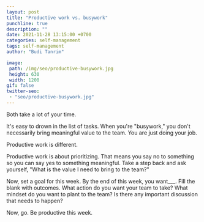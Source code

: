 ```yaml
---
layout: post
title: "Productive work vs. busywork"
punchline: true
description: ""
date: 2021-11-28 13:15:00 +0700
categories: self-management
tags: self-management
author: "Budi Tanrim"

image:
 path: /img/seo/productive-busywork.jpg
 height: 630
 width: 1200
gif: false
twitter-seo: 
 - "seo/productive-busywork.jpg"
---
```


Both take a lot of your time.

It's easy to drown in the list of tasks. When you're "busywork," you don't necessarily bring meaningful value to the team. You are just doing your job.

Productive work is different.

Productive work is about prioritizing. That means you say no to something so you can say yes to something meaningful. Take a step back and ask yourself, "What is the value I need to bring to the team?"

Now, set a goal for this week. By the end of this week, you want___.  Fill the blank with outcomes. What action do you want your team to take? What mindset do you want to plant to the team? Is there any important discussion that needs to happen?

Now, go. Be productive this week.